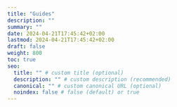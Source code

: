 ```yaml
---
title: "Guides"
description: ""
summary: ""
date: 2024-04-21T17:45:42+02:00
lastmod: 2024-04-21T17:45:42+02:00
draft: false
weight: 800
toc: true
seo:
  title: "" # custom title (optional)
  description: "" # custom description (recommended)
  canonical: "" # custom canonical URL (optional)
  noindex: false # false (default) or true
---
```

